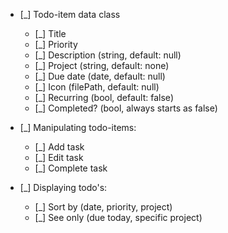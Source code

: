 - [_] Todo-item data class
    - [_] Title
    - [_] Priority
    - [_] Description (string, default: null)
    - [_] Project (string, default: none)
    - [_] Due date (date, default: null)
    - [_] Icon (filePath, default: null)
    - [_] Recurring (bool, default: false)
    - [_] Completed? (bool, always starts as false)

- [_] Manipulating todo-items:
    - [_] Add task
    - [_] Edit task
    - [_] Complete task

- [_] Displaying todo's:
    - [_] Sort by (date, priority, project)
    - [_] See only (due today, specific project)